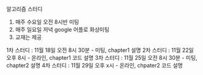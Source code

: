 알고리즘 스터디

1. 매주 수요일 오전 8시반 미팅
2. 매주 일요일 저녁 google 어플로 화상미팅
3. 교재는 제공


1차 스터디 : 11월 18일 오전 8시 30분 - 미팅, chapter1 설명
2차 스터디 : 11월 22일 오후 8시 - 온라인, chapter1 코드 설명
3차 스터디 : 11월 25일 오전 8시 30분 - 미팅,  chapter2 설명
4차 스터디 : 11월 29일 오후 x시 - 온라인, chpater2 코드 설명
